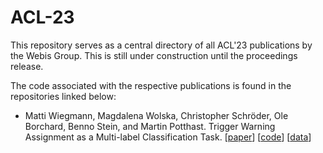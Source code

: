 # ACL-23
This repository serves as a central directory of all ACL'23 publications by the Webis Group. This is still under construction until the proceedings release. 

The code associated with the respective publications is found in the repositories linked below:

* Matti Wiegmann, Magdalena Wolska, Christopher Schröder, Ole Borchard, Benno Stein, and Martin Potthast. Trigger Warning Assignment as a Multi-label Classification Task. [[paper](#)] [[code](https://github.com/MattiWe/acl23-trigger-warning-assignment)] [[data](#)]
